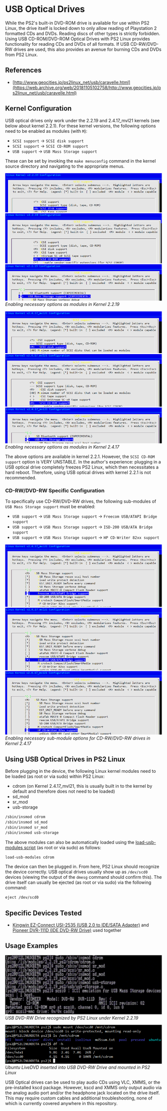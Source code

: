 # USB Optical Drives

While the PS2's built-in DVD-ROM drive is available for use within PS2 Linux, the drive itself is locked down to only allow reading of Playstation 2 formatted CDs and DVDs. Reading discs of other types is strictly forbidden. Using USB CD-ROM/DVD-ROM Optical Drives with PS2 Linux provides functionality for reading CDs and DVDs of all formats. If USB CD-RW/DVD-RW drives are used, this also provides an avenue for burning CDs and DVDs from PS2 Linux.

## References

* [http://www.geocities.jp/ps2linux_net/usb/caravelle.html](https://web.archive.org/web/20181105102758/http://www.geocities.jp/ps2linux_net/usb/caravelle.html)

## Kernel Configuration

USB optical drives only work under the 2.2.19 and 2.4.17_mvl21 kernels (see below about kernel 2.2.1). For these kernel versions, the following options need to be enabled as modules (with ```M```):
* ```SCSI support``` -> ```SCSI disk support```
* ```SCSI support``` -> ```SCSI CD-ROM support```
* ```USB support``` -> ```USB Mass Storage support```

These can be set by invoking the ```make menuconfig``` command in the kernel source directory and navigating to the appropriate menus.

![](../2.2.19-sd_mod.png?raw=true)  
![](2.2.19-sr_mod.png?raw=true)  
![](../2.2.19_usb-storage.png?raw=true)  
*Enabling necessary options as modules in Kernel 2.2.19*

![](../2.4.17-sd_mod.png?raw=true)  
![](2.4.17-sr_mod.png?raw=true)  
![](../2.4.17_usb-storage.png?raw=true)  
*Enabling necessary options as modules in Kernel 2.4.17*

The above options are available in kernel 2.2.1. However, the ```SCSI CD-ROM support``` option is VERY UNSTABLE. In the author's experience: plugging in a USB optical drive completely freezes PS2 Linux, which then necessitates a hard reboot. Therefore, using USB optical drives with kernel 2.2.1 is not recommended.

### CD-RW/DVD-RW Specific Configuration

To specifically use CD-RW/DVD-RW drives, the following sub-modules of ```USB Mass Storage support``` must be enabled:
* ```USB support``` -> ```USB Mass Storage support``` -> ```Freecom USB/ATAPI Bridge support```
* ```USB support``` -> ```USB Mass Storage support``` -> ```ISD-200 USB/ATA Bridge support```
* ```USB support``` -> ```USB Mass Storage support``` -> ```HP CD-Writer 82xx support```

![](2.4.17_usb-storage_sub-module_freecom.png?raw=true)  
![](2.4.17_usb-storage_sub-module_isd-200.png?raw=true)  
![](2.4.17_usb-storage_sub-module_hp-cdwriter.png?raw=true)  
*Enabling necessary sub-module options for CD-RW/DVD-RW drives in Kernel 2.4.17*

## Using USB Optical Drives in PS2 Linux

Before plugging in the device, the following Linux kernel modules need to be loaded (as root or via sudo) within PS2 Linux:  
* cdrom (on Kernel 2.4.17_mvl21, this is usually built in to the kernel by default and therefore does not need to be loaded)
* sd_mod
* sr_mod
* usb-storage
```bash
/sbin/insmod cdrom
/sbin/insmod sd_mod
/sbin/insmod sr_mod
/sbin/insmod usb-storage
```

The above modules can also be automatically loaded using the [load-usb-modules script](../../Scripts/load-usb-modules) (as root or via sudo) as follows:
```bash
load-usb-modules cdrom
```

The device can then be plugged in. From here, PS2 Linux should recognize the device correctly. USB optical drives usually show up as ```/dev/scd0``` devices (viewing the output of the ```dmesg``` command should confirm this). The drive itself can usually be ejected (as root or via sudo) via the following command:
```bash
eject /dev/scd0
```

## Specific Devices Tested

* [Kingwin EZ-Connect USI-2535 (USB 2.0 to IDE/SATA Adapter)](http://www.kingwin.com/adapters/usi-2535-2/) and [Pioneer DVR-111D (IDE DVD-RW Drive)](https://www.pioneerelectronics.com/PUSA/Computer/Computer+Drives/DVR-111D) used together

## Usage Examples

![](USB_DVD-RW.png?raw=true)  
*USB DVD-RW Drive recognized by PS2 Linux under Kernel 2.2.19*

![](ubuntu_livedvd_mounted.png?raw=true)  
*Ubuntu LiveDVD inserted into USB DVD-RW Drive and mounted in PS2 Linux*

USB Optical drives can be used to play audio CDs using VLC, XMMS, or the pre-installed kscd package. However, kscd and XMMS only output audio via the analog audio port and/or the headphone jack located on the drive itself. This may require custom cables and additional troubleshooting, none of which is currently covered anywhere in this repository.

